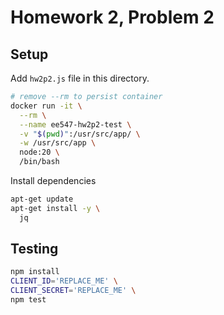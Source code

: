 # Homework 2, Problem 2

## Setup

Add `hw2p2.js` file in this directory.

```bash
# remove --rm to persist container
docker run -it \
  --rm \
  --name ee547-hw2p2-test \
  -v "$(pwd)":/usr/src/app/ \
  -w /usr/src/app \
  node:20 \
  /bin/bash
```

Install dependencies

```bash
apt-get update
apt-get install -y \
  jq
```

## Testing

```bash
npm install
CLIENT_ID='REPLACE_ME' \
CLIENT_SECRET='REPLACE_ME' \
npm test
```
